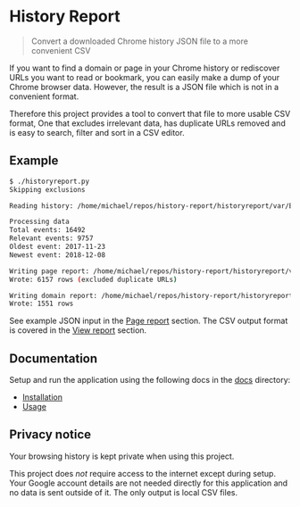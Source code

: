 # History Report
> Convert a downloaded Chrome history JSON file to a more convenient CSV

If you want to find a domain or page in your Chrome history or rediscover URLs you want to read or bookmark, you can easily make a dump of your Chrome browser data. However, the result is a JSON file which is not in a convenient format. 

Therefore this project provides a tool to convert that file to more usable CSV format, One that excludes irrelevant data, has duplicate URLs removed and is easy to search, filter and sort in a CSV editor.

## Example

```bash
$ ./historyreport.py
Skipping exclusions

Reading history: /home/michael/repos/history-report/historyreport/var/BrowserHistory.json

Processing data
Total events: 16492
Relevant events: 9757
Oldest event: 2017-11-23
Newest event: 2018-12-08

Writing page report: /home/michael/repos/history-report/historyreport/var/page_report.csv
Wrote: 6157 rows (excluded duplicate URLs)

Writing domain report: /home/michael/repos/history-report/historyreport/var/domain_report.csv
Wrote: 1551 rows
```

See example JSON input in the [Page report](docs/usage.md#page-report) section. The CSV output format is covered in the [View report](docs/usage.md#view-reports) section.


## Documentation

Setup and run the application using the following docs in the [docs](docs) directory:

- [Installation](docs/installation.md)
- [Usage](docs/usage.md)


## Privacy notice

Your browsing history is kept private when using this project. 

This project does *not* require access to the internet except during setup. Your Google account details are not needed directly for this application and no data is sent outside of it. The only output is local CSV files.
